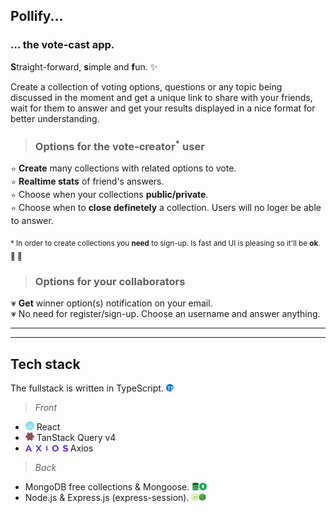 ## Pollify...

### ... the vote-cast app.

**S**traight-forward, **s**imple and **f**un. :sparkles: 

Create a collection of voting options, questions or any topic being discussed in the moment and get a unique link to share with your friends, wait for them to answer and get your results displayed in a nice format for better understanding.

> ### Options for the vote-creator<sup>*</sup> user

<ul>
<li style="list-style-type: none; margin-left: -23px"><small>⭐</small> 
<b>Create</b> many collections with related options to vote.
</li>
<li style="list-style-type: none; margin-left: -23px"><small>⭐</small> <b>Realtime stats</b> of friend's answers.</li>
<li style="list-style-type: none; margin-left: -23px"><small>⭐</small> Choose when your collections <b>public/private</b>.</li>
<li style="list-style-type: none; margin-left: -23px"><small>⭐</small> Choose when to <b>close definetely</b> a collection. Users will no loger be able to answer.</li>
</ul>

<sub>\* In order to create collections you **need** to sign-up. Is fast and UI is pleasing so it'll be **ok**. :tada: :tada:</sub>

>### Options for your collaborators

<ul>
<li style="list-style-type: none; margin-left: -23px"><small>💗</small> 
<b>Get</b> winner option(s) notification on your email.
</li>
<li style="list-style-type: none; margin-left: -23px"><small>💗</small> No need for register/sign-up. Choose an username and answer anything.</li>
</ul>

***

***

## Tech stack

The fullstack is written in TypeScript. <img height="12" width="12" src="readme/images/ts.png" /> 

> *Front*

- <img height="14" width="14" src="readme/images/react.png" /> React 
- <img height="14" width="14" src="readme/images/tanstack-query.svg"/> TanStack Query v4 
- <img height="10" width="68" src="readme/images/axios.png"/>  Axios

> *Back*

- MongoDB free collections & Mongoose. <img height="12" width="12" src="readme/images/db.png" /><img height="12" width="12" src="readme/images/mongodb-leaf.png" />
- Node.js & Express.js (express-session). <img height="12" width="12" src="readme/images/node.png" /><img height="12" width="12" src="readme/images/express.png" />